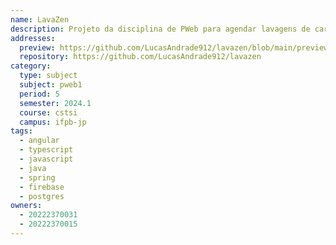 ```yaml
---
name: LavaZen
description: Projeto da disciplina de PWeb para agendar lavagens de carro.
addresses:
  preview: https://github.com/LucasAndrade912/lavazen/blob/main/preview/layout.png?raw=true
  repository: https://github.com/LucasAndrade912/lavazen
category:
  type: subject
  subject: pweb1
  period: 5
  semester: 2024.1
  course: cstsi
  campus: ifpb-jp
tags:
  - angular
  - typescript
  - javascript
  - java
  - spring
  - firebase
  - postgres
owners:
  - 20222370031
  - 20222370015
---
```

